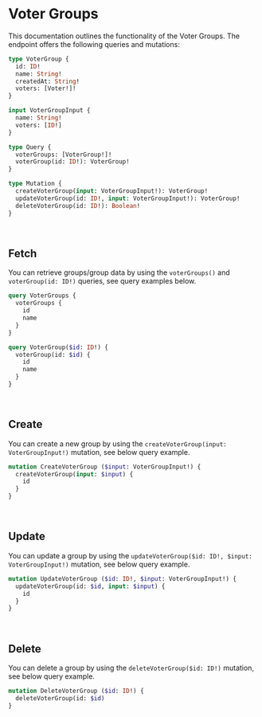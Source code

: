# Voter Groups

This documentation outlines the functionality of the Voter Groups. The endpoint
offers the following queries and mutations:

```graphql
type VoterGroup {
  id: ID!
  name: String!
  createdAt: String!
  voters: [Voter!]!
}

input VoterGroupInput {
  name: String!
  voters: [ID!]
}

type Query {
  voterGroups: [VoterGroup!]!
  voterGroup(id: ID!): VoterGroup!
}

type Mutation {
  createVoterGroup(input: VoterGroupInput!): VoterGroup!
  updateVoterGroup(id: ID!, input: VoterGroupInput!): VoterGroup!
  deleteVoterGroup(id: ID!): Boolean!
}
```

<br/>

## Fetch

You can retrieve groups/group data by using the `voterGroups()` and
`voterGroup(id: ID!)` queries, see query examples below.

```graphql
query VoterGroups {
  voterGroups {
    id
    name
  }
}

query VoterGroup($id: ID!) {
  voterGroup(id: $id) {
    id
    name
  }
}
```

<br/>

## Create

You can create a new group by using the
`createVoterGroup(input: VoterGroupInput!)` mutation, see below query example.

```graphql
mutation CreateVoterGroup ($input: VoterGroupInput!) {
  createVoterGroup(input: $input) {
    id
  }
}
```

<br/>

## Update

You can update a group by using the
`updateVoterGroup($id: ID!, $input: VoterGroupInput!)` mutation, see below query
example.

```graphql
mutation UpdateVoterGroup ($id: ID!, $input: VoterGroupInput!) {
  updateVoterGroup(id: $id, input: $input) {
    id
  }
}
```

<br/>

## Delete

You can delete a group by using the `deleteVoterGroup($id: ID!)` mutation, see
below query example.

```graphql
mutation DeleteVoterGroup ($id: ID!) {
  deleteVoterGroup(id: $id)
}
```
